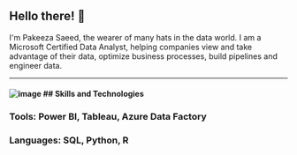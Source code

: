## Hello there! 👋 

I'm Pakeeza Saeed, the wearer of many hats in the data world. I am a Microsoft Certified Data Analyst, helping companies view and take advantage of their data, optimize business processes, build pipelines and engineer data. 

---------------------------------------------------------------------------------------------------------------------------------------------------------------------------------------------------------------------------------------------------------

#### ![image](https://github.com/user-attachments/assets/740c4abd-a708-42e9-b65d-01aa3754a15b) ## Skills and Technologies
### Tools: Power BI, Tableau, Azure Data Factory 
### Languages: SQL, Python, R 

<!--
**PakeezaSaeed/pakeezasaeed** is a ✨ _special_ ✨ repository because its `README.md` (this file) appears on your GitHub profile.
 ![Uploading image.png…]()

Here are some ideas to get you started:

- 🔭 I’m currently working on ...
- 🌱 I’m currently learning ...
- 👯 I’m looking to collaborate on ...
- 🤔 I’m looking for help with ...
- 💬 Ask me about ...
- 📫 How to reach me: ...
- 😄 Pronouns: ...
- ⚡ Fun fact: ...
-->
